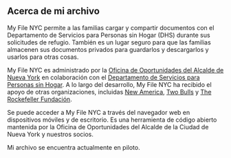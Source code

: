 ## Acerca de mi archivo

My File NYC permite a las familias cargar y compartir documentos con el Departamento de Servicios para Personas sin Hogar (DHS) durante sus solicitudes de refugio. También es un lugar seguro para que las familias almacenen sus documentos privados para guardarlos y descargarlos y usarlos para otras cosas.

My File NYC es administrado por la <a href="https://www1.nyc.gov/site/opportunity/index.page" target="_blank">Oficina de Oportunidades del Alcalde de Nueva York</a> en colaboración con el <a href="https://www1.nyc.gov/site/dhs/index.page" target="_blank">Departamento de Servicios para Personas sin Hogar</a>. A lo largo del desarrollo, My File NYC ha recibido el apoyo de otras organizaciones, incluidas <a href="https://www.newamerica.org/" target="_blank">New America</a>, <a href="https://www.twobulls.com/" target="_blank">Two Bulls</a> y <a href="https://www.rockefellerfoundation.org/" target="_blank">The Rockefeller Fundación</a>.

Se puede acceder a My File NYC a través del navegador web en dispositivos móviles y de escritorio. Es una herramienta de código abierto mantenida por la Oficina de Oportunidades del Alcalde de la Ciudad de Nueva York y nuestros socios.

Mi archivo se encuentra actualmente en piloto.
